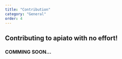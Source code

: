 ```yaml
---
title: "Contribution"
category: "General"
order: 4
---
```



## Contributing to apiato with no effort!


### COMMING SOON...
